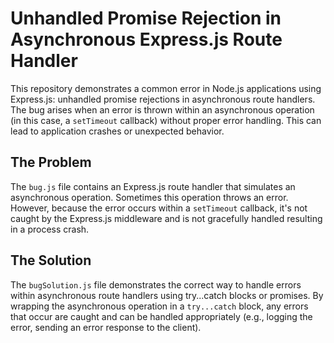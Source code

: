 # Unhandled Promise Rejection in Asynchronous Express.js Route Handler

This repository demonstrates a common error in Node.js applications using Express.js: unhandled promise rejections in asynchronous route handlers.  The bug arises when an error is thrown within an asynchronous operation (in this case, a `setTimeout` callback) without proper error handling. This can lead to application crashes or unexpected behavior.

## The Problem

The `bug.js` file contains an Express.js route handler that simulates an asynchronous operation.  Sometimes this operation throws an error. However, because the error occurs within a `setTimeout` callback, it's not caught by the Express.js middleware and is not gracefully handled resulting in a process crash.

## The Solution

The `bugSolution.js` file demonstrates the correct way to handle errors within asynchronous route handlers using try...catch blocks or promises. By wrapping the asynchronous operation in a `try...catch` block, any errors that occur are caught and can be handled appropriately (e.g., logging the error, sending an error response to the client).